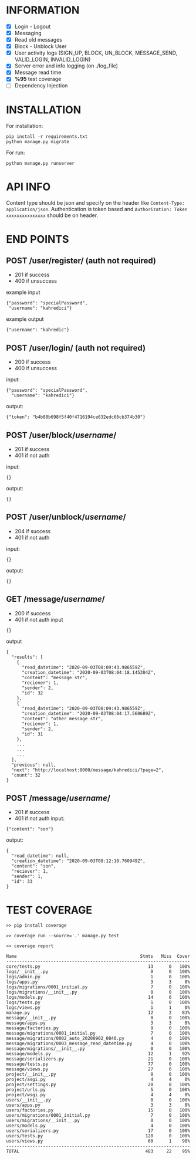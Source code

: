 INFORMATION
===========
- [x] Login -  Logout
- [x] Messaging
- [x] Read old messages
- [x] Block - Unblock User
- [x] User activity logs (SIGN_UP, BLOCK, UN_BLOCK, MESSAGE_SEND, VALID_LOGIN, INVALID_LOGIN)
- [x] Server error and info logging (on ./log_file)
- [x] Message read time
- [x] **%95** test coverage
- [ ] Dependency Injection

INSTALLATION
============

For installation:

```
pip install -r requirements.txt
python manage.py migrate
```

For run:

```
python manage.py runserver
```

API INFO
============
Content type should be json and specify on the header like `Content-Type: application/json`. Authentication is token based and `Authorization: Token xxxxxxxxxxxxxxx` should be on header.

END POINTS
============
## POST **/user/register/** (auth not required)
- 201 if success
- 400 if unsuccess

example input
```
{"password": "specialPassword",
 "username": "kahredici"}
```
example output
```
{"username": "kahredic"}
```

## POST **/user/login/** (auth not required)
- 200 if success
- 400 if unsuccess

input:
```
{"password": "specialPassword",
  "username": "kahredici"}
```
output:
```
{"token": "b4b88b698f5f40f4716194ce632edc66cb374b30"}
```

##  POST **/user/block/_username_/**
- 201 if success
- 401 if not auth

input:
```
{}
```
output:
```
{}
```
##  POST **/user/unblock/_username_/**
- 204 if success
- 401 if not auth

input:
```
{}
```
output:
```
{}
```
##  GET **/message/_username_/**
- 200 if success
- 401 if not auth
input
```
{}
```
output
```
{
  "results": [
    {
      "read_datetime": "2020-09-03T08:09:43.986559Z",
      "creation_datetime": "2020-09-03T08:04:18.145304Z",
      "content": "message str",
      "reciever": 1,
      "sender": 2,
      "id": 32
    },
    {
      "read_datetime": "2020-09-03T08:09:43.986559Z",
      "creation_datetime": "2020-09-03T08:04:17.560689Z",
      "content": "other message str",
      "reciever": 1,
      "sender": 2,
      "id": 31
    },
    ...
    ...
    ...
  ],
  "previous": null,
  "next": "http://localhost:8000/message/kahredici/?page=2",
  "count": 32
}
```

##  POST **/message/_username_/**
- 201 if success
- 401 if not auth
input:
```
{"content": "son"}
```
output:
```
{
  "read_datetime": null,
  "creation_datetime": "2020-09-03T08:12:10.760949Z",
  "content": "son",
  "reciever": 1,
  "sender": 1,
  "id": 33
}
```


TEST COVERAGE
=============
```
>> pip install coverage

>> coverage run --source='.' manage.py test

>> coverage report

Name                                               Stmts   Miss  Cover
----------------------------------------------------------------------
core/tests.py                                         13      0   100%
logs/__init__.py                                       0      0   100%
logs/admin.py                                          1      0   100%
logs/apps.py                                           3      3     0%
logs/migrations/0001_initial.py                        7      0   100%
logs/migrations/__init__.py                            0      0   100%
logs/models.py                                        14      0   100%
logs/tests.py                                          1      0   100%
logs/views.py                                          1      1     0%
manage.py                                             12      2    83%
message/__init__.py                                    0      0   100%
message/apps.py                                        3      3     0%
message/factories.py                                   9      0   100%
message/migrations/0001_initial.py                     7      0   100%
message/migrations/0002_auto_20200902_0840.py          4      0   100%
message/migrations/0003_message_read_datetime.py       4      0   100%
message/migrations/__init__.py                         0      0   100%
message/models.py                                     12      1    92%
message/serializers.py                                21      0   100%
message/tests.py                                      77      0   100%
message/views.py                                      27      0   100%
project/__init__.py                                    0      0   100%
project/asgi.py                                        4      4     0%
project/settings.py                                   20      0   100%
project/urls.py                                        5      0   100%
project/wsgi.py                                        4      4     0%
users/__init__.py                                      0      0   100%
users/apps.py                                          3      3     0%
users/factories.py                                    15      0   100%
users/migrations/0001_initial.py                       7      0   100%
users/migrations/__init__.py                           0      0   100%
users/models.py                                        4      0   100%
users/serializers.py                                  17      0   100%
users/tests.py                                       128      0   100%
users/views.py                                        60      1    98%
----------------------------------------------------------------------
TOTAL                                                483     22    95%
```
